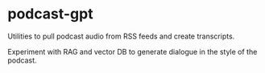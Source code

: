 # podcast-gpt

Utilities to pull podcast audio from RSS feeds and create transcripts.

Experiment with RAG and vector DB to generate dialogue in the style of the podcast.

